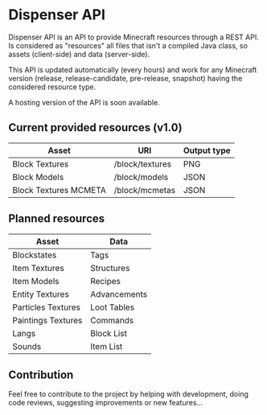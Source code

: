 # Dispenser API

Dispenser API is an API to provide Minecraft resources through a REST API.
Is considered as "resources" all files that isn't a compiled Java class, so assets (client-side) and data (server-side).

This API is updated automatically (every hours) and work for any Minecraft version (release, release-candidate, pre-release, snapshot) having the considered resource type.

A hosting version of the API is soon available.

## Current provided resources (v1.0)

| Asset                 | URI             | Output type |
| --------------------- | --------------- | ----------- |
| Block Textures        | /block/textures | PNG         |
| Block Models          | /block/models   | JSON        |
| Block Textures MCMETA | /block/mcmetas  | JSON        |

## Planned resources

| Asset              | Data         |
| ------------------ | ------------ |
| Blockstates        | Tags         |
| Item Textures      | Structures   |
| Item Models        | Recipes      |
| Entity Textures    | Advancements |
| Particles Textures | Loot Tables  |
| Paintings Textures | Commands     |
| Langs              | Block List   |
| Sounds             | Item List    |

## Contribution

Feel free to contribute to the project by helping with development, doing code reviews, suggesting improvements or new features...
